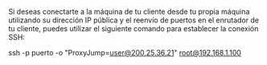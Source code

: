 Si deseas conectarte a la máquina de tu cliente desde tu propia máquina utilizando su dirección IP pública y el reenvío de puertos en el enrutador de tu cliente, puedes utilizar el siguiente comando para establecer la conexión SSH:

ssh -p puerto -o "ProxyJump=user@200.25.36.21" root@192.168.1.100